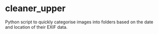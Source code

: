 # cleaner_upper
Python script to quickly categorise images into folders based on the date and location of their EXIF data.

